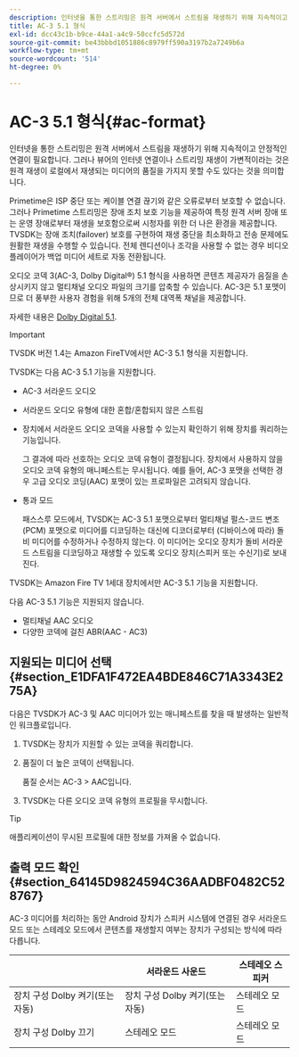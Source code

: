 ```yaml
---
description: 인터넷을 통한 스트리밍은 원격 서버에서 스트림을 재생하기 위해 지속적이고 안정적인 연결이 필요합니다. 그러나 뷰어의 인터넷 연결이나 스트리밍 재생이 가변적이라는 것은 원격 재생이 로컬에서 재생되는 미디어의 품질을 가지지 못할 수도 있다는 것을 의미합니다.
title: AC-3 5.1 형식
exl-id: dcc43c1b-b9ce-44a1-a4c9-50ccfc5d572d
source-git-commit: be43bbbd1051886c8979ff590a3197b2a7249b6a
workflow-type: tm+mt
source-wordcount: '514'
ht-degree: 0%

---
```


# AC-3 5.1 형식{#ac-format}

인터넷을 통한 스트리밍은 원격 서버에서 스트림을 재생하기 위해 지속적이고 안정적인 연결이 필요합니다. 그러나 뷰어의 인터넷 연결이나 스트리밍 재생이 가변적이라는 것은 원격 재생이 로컬에서 재생되는 미디어의 품질을 가지지 못할 수도 있다는 것을 의미합니다.

Primetime은 ISP 중단 또는 케이블 연결 끊기와 같은 오류로부터 보호할 수 없습니다. 그러나 Primetime 스트리밍은 장애 조치 보호 기능을 제공하여 특정 원격 서버 장애 또는 운영 장애로부터 재생을 보호함으로써 시청자를 위한 더 나은 환경을 제공합니다. TVSDK는 장애 조치(failover) 보호를 구현하여 재생 중단을 최소화하고 전송 문제에도 원활한 재생을 수행할 수 있습니다. 전체 렌디션이나 조각을 사용할 수 없는 경우 비디오 플레이어가 백업 미디어 세트로 자동 전환됩니다.

오디오 코덱 3(AC-3, Dolby Digital®) 5.1 형식을 사용하면 콘텐츠 제공자가 음질을 손상시키지 않고 멀티채널 오디오 파일의 크기를 압축할 수 있습니다. AC-3은 5.1 포맷이므로 더 풍부한 사용자 경험을 위해 5개의 전체 대역폭 채널을 제공합니다.

자세한 내용은 [Dolby Digital 5.1](https://www.dolby.com/us/en/technologies/dolby-digital.html).

>[!IMPORTANT]
>
>TVSDK 버전 1.4는 Amazon FireTV에서만 AC-3 5.1 형식을 지원합니다.

TVSDK는 다음 AC-3 5.1 기능을 지원합니다.

* AC-3 서라운드 오디오
* 서라운드 오디오 유형에 대한 혼합/혼합되지 않은 스트림
* 장치에서 서라운드 오디오 코덱을 사용할 수 있는지 확인하기 위해 장치를 쿼리하는 기능입니다.

   그 결과에 따라 선호하는 오디오 코덱 유형이 결정됩니다. 장치에서 사용하지 않을 오디오 코덱 유형의 매니페스트는 무시됩니다. 예를 들어, AC-3 포맷을 선택한 경우 고급 오디오 코딩(AAC) 포맷이 있는 프로파일은 고려되지 않습니다.
* 통과 모드

   패스스루 모드에서, TVSDK는 AC-3 5.1 포맷으로부터 멀티채널 펄스-코드 변조(PCM) 포맷으로 미디어를 디코딩하는 대신에 디코더로부터 (디바이스에 따라) 돌비 미디어를 수정하거나 수정하지 않는다. 이 미디어는 오디오 장치가 돌비 서라운드 스트림을 디코딩하고 재생할 수 있도록 오디오 장치(스피커 또는 수신기)로 보내진다.

TVSDK는 Amazon Fire TV 1세대 장치에서만 AC-3 5.1 기능을 지원합니다.

다음 AC-3 5.1 기능은 지원되지 않습니다.

* 멀티채널 AAC 오디오
* 다양한 코덱에 걸친 ABR(AAC - AC3)

## 지원되는 미디어 선택 {#section_E1DFA1F472EA4BDE846C71A3343E275A}

다음은 TVSDK가 AC-3 및 AAC 미디어가 있는 매니페스트를 찾을 때 발생하는 일반적인 워크플로입니다.

1. TVSDK는 장치가 지원할 수 있는 코덱을 쿼리합니다.
1. 품질이 더 높은 코덱이 선택됩니다.

   품질 순서는 AC-3 > AAC입니다.
1. TVSDK는 다른 오디오 코덱 유형의 프로필을 무시합니다.

>[!TIP]
>
>애플리케이션이 무시된 프로필에 대한 정보를 가져올 수 없습니다.

## 출력 모드 확인 {#section_64145D9824594C36AADBF0482C528767}

AC-3 미디어를 처리하는 동안 Android 장치가 스피커 시스템에 연결된 경우 서라운드 모드 또는 스테레오 모드에서 콘텐츠를 재생할지 여부는 장치가 구성되는 방식에 따라 다릅니다.

|  | 서라운드 사운드 | 스테레오 스피커 |
|---|---|---|
| 장치 구성 Dolby 켜기(또는 자동) | 장치 구성 Dolby 켜기(또는 자동) | 스테레오 모드 |
| 장치 구성 Dolby 끄기 | 스테레오 모드 | 스테레오 모드 |
